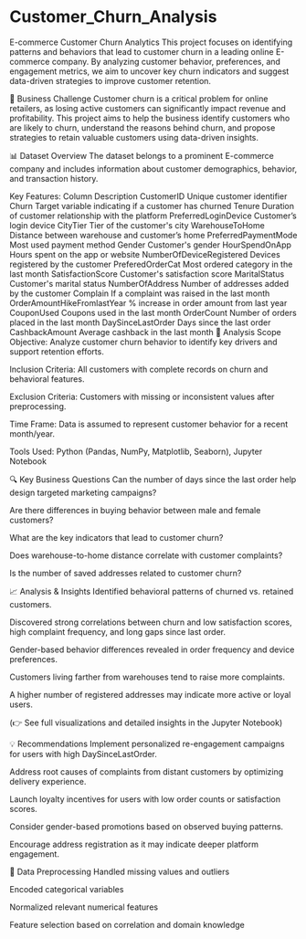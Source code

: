 # Customer_Churn_Analysis
E-commerce Customer Churn Analytics
This project focuses on identifying patterns and behaviors that lead to customer churn in a leading online E-commerce company. By analyzing customer behavior, preferences, and engagement metrics, we aim to uncover key churn indicators and suggest data-driven strategies to improve customer retention.

📌 Business Challenge
Customer churn is a critical problem for online retailers, as losing active customers can significantly impact revenue and profitability. This project aims to help the business identify customers who are likely to churn, understand the reasons behind churn, and propose strategies to retain valuable customers using data-driven insights.

📊 Dataset Overview
The dataset belongs to a prominent E-commerce company and includes information about customer demographics, behavior, and transaction history.

Key Features:
Column	Description
CustomerID	Unique customer identifier
Churn	Target variable indicating if a customer has churned
Tenure	Duration of customer relationship with the platform
PreferredLoginDevice	Customer’s login device
CityTier	Tier of the customer's city
WarehouseToHome	Distance between warehouse and customer’s home
PreferredPaymentMode	Most used payment method
Gender	Customer's gender
HourSpendOnApp	Hours spent on the app or website
NumberOfDeviceRegistered	Devices registered by the customer
PreferedOrderCat	Most ordered category in the last month
SatisfactionScore	Customer's satisfaction score
MaritalStatus	Customer's marital status
NumberOfAddress	Number of addresses added by the customer
Complain	If a complaint was raised in the last month
OrderAmountHikeFromlastYear	% increase in order amount from last year
CouponUsed	Coupons used in the last month
OrderCount	Number of orders placed in the last month
DaySinceLastOrder	Days since the last order
CashbackAmount	Average cashback in the last month
🧭 Analysis Scope
Objective: Analyze customer churn behavior to identify key drivers and support retention efforts.

Inclusion Criteria: All customers with complete records on churn and behavioral features.

Exclusion Criteria: Customers with missing or inconsistent values after preprocessing.

Time Frame: Data is assumed to represent customer behavior for a recent month/year.

Tools Used: Python (Pandas, NumPy, Matplotlib, Seaborn), Jupyter Notebook

🔍 Key Business Questions
Can the number of days since the last order help design targeted marketing campaigns?

Are there differences in buying behavior between male and female customers?

What are the key indicators that lead to customer churn?

Does warehouse-to-home distance correlate with customer complaints?

Is the number of saved addresses related to customer churn?

📈 Analysis & Insights
Identified behavioral patterns of churned vs. retained customers.

Discovered strong correlations between churn and low satisfaction scores, high complaint frequency, and long gaps since last order.

Gender-based behavior differences revealed in order frequency and device preferences.

Customers living farther from warehouses tend to raise more complaints.

A higher number of registered addresses may indicate more active or loyal users.

(👉 See full visualizations and detailed insights in the Jupyter Notebook)

💡 Recommendations
Implement personalized re-engagement campaigns for users with high DaySinceLastOrder.

Address root causes of complaints from distant customers by optimizing delivery experience.

Launch loyalty incentives for users with low order counts or satisfaction scores.

Consider gender-based promotions based on observed buying patterns.

Encourage address registration as it may indicate deeper platform engagement.

🧹 Data Preprocessing
Handled missing values and outliers

Encoded categorical variables

Normalized relevant numerical features

Feature selection based on correlation and domain knowledge
